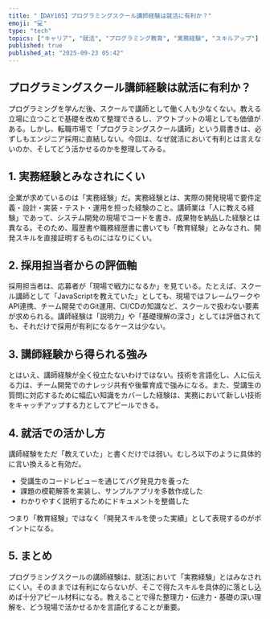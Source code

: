 ```yaml
---
title: "【DAY105】プログラミングスクール講師経験は就活に有利か？"
emoji: "💻"
type: "tech"
topics: ["キャリア", "就活", "プログラミング教育", "実務経験", "スキルアップ"]
published: true
published_at: "2025-09-23 05:42"
---
```


## プログラミングスクール講師経験は就活に有利か？

プログラミングを学んだ後、スクールで講師として働く人も少なくない。教える立場に立つことで基礎を改めて整理できるし、アウトプットの場としても価値がある。しかし、転職市場で「プログラミングスクール講師」という肩書きは、必ずしもエンジニア採用に直結しない。今回は、なぜ就活において有利とは言えないのか、そしてどう活かせるのかを整理してみる。

## 1. 実務経験とみなされにくい

企業が求めているのは「実務経験」だ。実務経験とは、実際の開発現場で要件定義・設計・実装・テスト・運用を担った経験のこと。講師業は「人に教える経験」であって、システム開発の現場でコードを書き、成果物を納品した経験とは異なる。そのため、履歴書や職務経歴書に書いても「教育経験」とみなされ、開発スキルを直接証明するものにはなりにくい。

## 2. 採用担当者からの評価軸

採用担当者は、応募者が「現場で戦力になるか」を見ている。たとえば、スクール講師として「JavaScriptを教えていた」としても、現場ではフレームワークやAPI連携、チーム開発でのGit運用、CI/CDの知識など、スクールで扱わない要素が求められる。講師経験は「説明力」や「基礎理解の深さ」としては評価されても、それだけで採用が有利になるケースは少ない。

## 3. 講師経験から得られる強み

とはいえ、講師経験が全く役立たないわけではない。技術を言語化し、人に伝える力は、チーム開発でのナレッジ共有や後輩育成で強みになる。また、受講生の質問に対応するために幅広い知識をカバーした経験は、実務において新しい技術をキャッチアップする力としてアピールできる。

## 4. 就活での活かし方

講師経験をただ「教えていた」と書くだけでは弱い。むしろ以下のように具体的に言い換えると有効だ。  
- 受講生のコードレビューを通じてバグ発見力を養った  
- 課題の模範解答を実装し、サンプルアプリを多数作成した  
- わかりやすく説明するためにドキュメントを整備した  

つまり「教育経験」ではなく「開発スキルを使った実績」として表現するのがポイントになる。

## 5. まとめ

プログラミングスクールの講師経験は、就活において「実務経験」とはみなされにくい。そのままでは有利にならないが、そこで得たスキルを具体的に落とし込めば十分アピール材料になる。教えることで得た整理力・伝達力・基礎の深い理解を、どう現場で活かせるかを言語化することが重要。